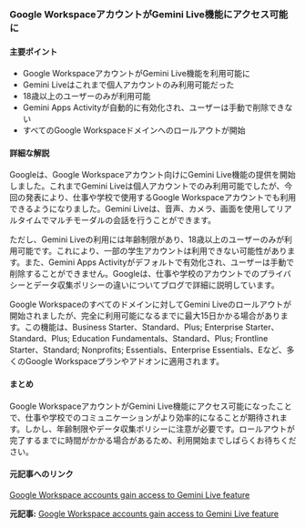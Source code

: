 ### Google WorkspaceアカウントがGemini Live機能にアクセス可能に

#### 主要ポイント
- Google WorkspaceアカウントがGemini Live機能を利用可能に
- Gemini Liveはこれまで個人アカウントのみ利用可能だった
- 18歳以上のユーザーのみが利用可能
- Gemini Apps Activityが自動的に有効化され、ユーザーは手動で削除できない
- すべてのGoogle Workspaceドメインへのロールアウトが開始

#### 詳細な解説

Googleは、Google Workspaceアカウント向けにGemini Live機能の提供を開始しました。これまでGemini Liveは個人アカウントでのみ利用可能でしたが、今回の発表により、仕事や学校で使用するGoogle Workspaceアカウントでも利用できるようになりました。Gemini Liveは、音声、カメラ、画面を使用してリアルタイムでマルチモーダルの会話を行うことができます。

ただし、Gemini Liveの利用には年齢制限があり、18歳以上のユーザーのみが利用可能です。これにより、一部の学生アカウントは利用できない可能性があります。また、Gemini Apps Activityがデフォルトで有効化され、ユーザーは手動で削除することができません。Googleは、仕事や学校のアカウントでのプライバシーとデータ収集ポリシーの違いについてブログで詳細に説明しています。

Google Workspaceのすべてのドメインに対してGemini Liveのロールアウトが開始されましたが、完全に利用可能になるまでに最大15日かかる場合があります。この機能は、Business Starter、Standard、Plus; Enterprise Starter、Standard、Plus; Education Fundamentals、Standard、Plus; Frontline Starter、Standard; Nonprofits; Essentials、Enterprise Essentials、Eなど、多くのGoogle Workspaceプランやアドオンに適用されます。

#### まとめ
Google WorkspaceアカウントがGemini Live機能にアクセス可能になったことで、仕事や学校でのコミュニケーションがより効率的になることが期待されます。しかし、年齢制限やデータ収集ポリシーに注意が必要です。ロールアウトが完了するまでに時間がかかる場合があるため、利用開始までしばらくお待ちください。

#### 元記事へのリンク
[Google Workspace accounts gain access to Gemini Live feature](記事のURL)

**元記事:** [Google Workspace accounts gain access to Gemini Live feature](https://www.newsbytesapp.com/news/science/gemini-live-is-finally-arriving-on-google-workplace-accounts/story)